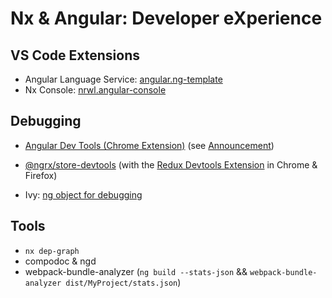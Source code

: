 # Nx & Angular: Developer eXperience

## VS Code Extensions

- Angular Language Service: [angular.ng-template](https://marketplace.visualstudio.com/items?itemName=Angular.ng-template)
- Nx Console: [nrwl.angular-console](https://marketplace.visualstudio.com/items?itemName=nrwl.angular-console)

## Debugging

- [Angular Dev Tools (Chrome Extension)](https://chrome.google.com/webstore/detail/angular-devtools/ienfalfjdbdpebioblfackkekamfmbnh) (see [Announcement](https://blog.angular.io/introducing-angular-devtools-2d59ff4cf62f))
- [@ngrx/store-devtools](https://ngrx.io/guide/store-devtools) (with the [Redux Devtools Extension](https://github.com/zalmoxisus/redux-devtools-extension/) in Chrome & Firefox)

- Ivy: [ng object for debugging](https://v9.angular.io/api/core/global)

## Tools

- `nx dep-graph`
- compodoc & ngd
- webpack-bundle-analyzer (`ng build --stats-json` && `webpack-bundle-analyzer dist/MyProject/stats.json`)
